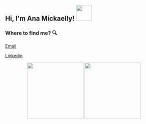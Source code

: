 <h2> 
    Hi, I'm Ana Mickaelly!
    <img src="https://media.giphy.com/media/mGcNjsfWAjY5AEZNw6/giphy.gif" width="50">
</h2>

### Where to find me? :mag:




<a href="mailto:ana.codes2@gmail.com"></a> [Email](mailto:ana.codes2@gmail.com)

<a href="mailto:https://www.linkedin.com/in/anamickaellydev/"></a> [Linkedin](mailto:https://www.linkedin.com/in/anamickaellydev/)

<div align="center">
 <img height="180em" src="https://github-readme-stats.vercel.app/api/top-langs/?username=AnaMickaellydev&layout=compact&langs_count=7&theme=dracula"/>
  <a href="https://github.com/nandmat">
  <img height="180em" src="https://github-readme-stats.vercel.app/api?username=AnaMickaellydev&show_icons=true&theme=dracula&include_all_commits=true&count_private=true"/>
 
</div>
 
</div>
